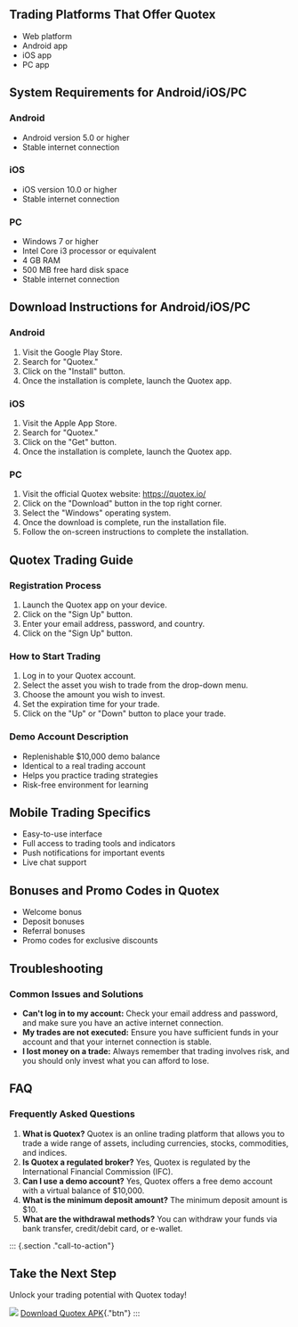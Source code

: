 ## Trading Platforms That Offer Quotex

-   Web platform
-   Android app
-   iOS app
-   PC app

## System Requirements for Android/iOS/PC

### Android

-   Android version 5.0 or higher
-   Stable internet connection

### iOS

-   iOS version 10.0 or higher
-   Stable internet connection

### PC

-   Windows 7 or higher
-   Intel Core i3 processor or equivalent
-   4 GB RAM
-   500 MB free hard disk space
-   Stable internet connection

## Download Instructions for Android/iOS/PC

### Android

1.  Visit the Google Play Store.
2.  Search for "Quotex."
3.  Click on the "Install" button.
4.  Once the installation is complete, launch the Quotex app.

### iOS

1.  Visit the Apple App Store.
2.  Search for "Quotex."
3.  Click on the "Get" button.
4.  Once the installation is complete, launch the Quotex app.

### PC

1.  Visit the official Quotex website: https://quotex.io/
2.  Click on the "Download" button in the top right corner.
3.  Select the "Windows" operating system.
4.  Once the download is complete, run the installation file.
5.  Follow the on-screen instructions to complete the installation.

## Quotex Trading Guide

### Registration Process

1.  Launch the Quotex app on your device.
2.  Click on the "Sign Up" button.
3.  Enter your email address, password, and country.
4.  Click on the "Sign Up" button.

### How to Start Trading

1.  Log in to your Quotex account.
2.  Select the asset you wish to trade from the drop-down menu.
3.  Choose the amount you wish to invest.
4.  Set the expiration time for your trade.
5.  Click on the "Up" or "Down" button to place your trade.

### Demo Account Description

-   Replenishable \$10,000 demo balance
-   Identical to a real trading account
-   Helps you practice trading strategies
-   Risk-free environment for learning

## Mobile Trading Specifics

-   Easy-to-use interface
-   Full access to trading tools and indicators
-   Push notifications for important events
-   Live chat support

## Bonuses and Promo Codes in Quotex

-   Welcome bonus
-   Deposit bonuses
-   Referral bonuses
-   Promo codes for exclusive discounts

## Troubleshooting

### Common Issues and Solutions

-   **Can\'t log in to my account:** Check your email address and
    password, and make sure you have an active internet connection.
-   **My trades are not executed:** Ensure you have sufficient funds in
    your account and that your internet connection is stable.
-   **I lost money on a trade:** Always remember that trading involves
    risk, and you should only invest what you can afford to lose.

## FAQ

### Frequently Asked Questions

1.  **What is Quotex?** Quotex is an online trading platform that allows
    you to trade a wide range of assets, including currencies, stocks,
    commodities, and indices.
2.  **Is Quotex a regulated broker?** Yes, Quotex is regulated by the
    International Financial Commission (IFC).
3.  **Can I use a demo account?** Yes, Quotex offers a free demo account
    with a virtual balance of \$10,000.
4.  **What is the minimum deposit amount?** The minimum deposit amount
    is \$10.
5.  **What are the withdrawal methods?** You can withdraw your funds via
    bank transfer, credit/debit card, or e-wallet.

::: {.section ."call-to-action"}
## Take the Next Step

Unlock your trading potential with Quotex today!

[![](https://static.quotex.io/files/1_en/300_250.jpg)](https://traff.sbs/brokerqxsignupf)
[Download Quotex
APK](\%22https://traff.sbs/quotexonelink\%22){."btn"}
:::

